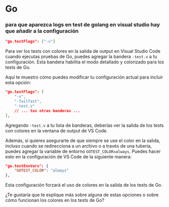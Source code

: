 # Go

### para que aparezca logs en test de golang en visual studio hay que añadir a la configuración
```json
"go.testFlags": ["-v"]
```

Para ver los tests con colores en la salida de output en Visual Studio Code cuando ejecutas pruebas de Go, puedes agregar la bandera `-test.v` a tu configuración. Esta bandera habilita el modo detallado y colorizado para los tests de Go.

Aquí te muestro cómo puedes modificar tu configuración actual para incluir esta opción:

```json
"go.testFlags": [
    "-v",
    "-failfast",
    "-test.v"
    // ... tus otras banderas ...
],
```

Agregando `-test.v` a tu lista de banderas, deberías ver la salida de los tests con colores en la ventana de output de VS Code.

Además, si quieres asegurarte de que siempre se use el color en la salida, incluso cuando se redirecciona a un archivo o a través de una tubería, puedes agregar la variable de entorno `GOTEST_COLOR=always`. Puedes hacer esto en la configuración de VS Code de la siguiente manera:

```json
"go.testEnvVars": {
    "GOTEST_COLOR": "always"
},
```

Esta configuración forzará el uso de colores en la salida de los tests de Go.

¿Te gustaría que te explique más sobre alguna de estas opciones o sobre cómo funcionan los colores en los tests de Go?